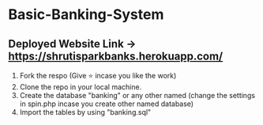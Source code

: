 # Basic-Banking-System

## Deployed Website Link ->   https://shrutisparkbanks.herokuapp.com/
  
1. Fork the respo (Give ⭐ incase you like the work)
2. Clone the repo in your local machine.
3. Create the database "banking" or any other named (change the settings in spin.php incase you create other named database)
4. Import the tables by using "banking.sql"
